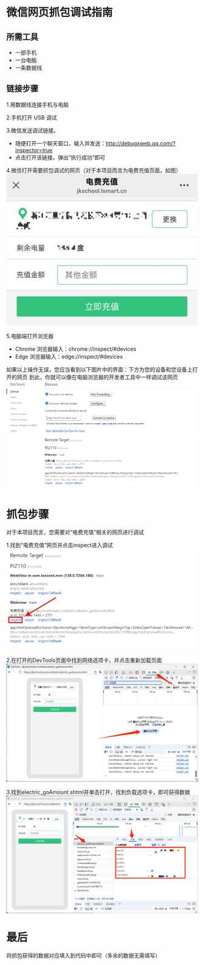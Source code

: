 # 微信网页抓包调试指南

## 所需工具
- 一部手机
- 一台电脑
- 一条数据线

## 链接步骤

1.用数据线连接手机与电脑

2.手机打开 USB 调试

3.微信发送调试链接。
- 随便打开一个聊天窗口，输入并发送：http://debugxweb.qq.com/?inspector=true
- 点击打开该链接，弹出“执行成功”即可

4.微信打开需要抓包调试的网页（对于本项目而言为电费充值页面，如图）
![jkschool_lsmart_cn](attachment/jkschool_lsmart_cn.png)

5.电脑端打开浏览器
- Chrome 浏览器输入：chrome://inspect/#devices
- Edge 浏览器输入：edge://inspect/#devices

如果以上操作无误，您应当看到以下图片中的界面：下方为您的设备和您设备上打开的网页
到此，你就可以像在电脑浏览器的开发者工具中一样调试该网页
![open_inspect](attachment/open_inspect.png)


# 抓包步骤
对于本项目而言，您需要对“电费充值”相关的网页进行调试

1.找到“电费充值”网页并点击inspect进入调试
![enter_inspect](attachment/enter_inspect.png)

2.在打开的DevTools页面中找到网络选项卡，并点击重新加载页面
![dev_tools](attachment/dev_tools.png)

3.找到electric_goAmount.shtml并单击打开，找到负载选项卡，即可获得数据
![get_data](attachment/get_data.png)

# 最后
将抓包获得的数据对应填入到代码中即可（多余的数据无需填写）
